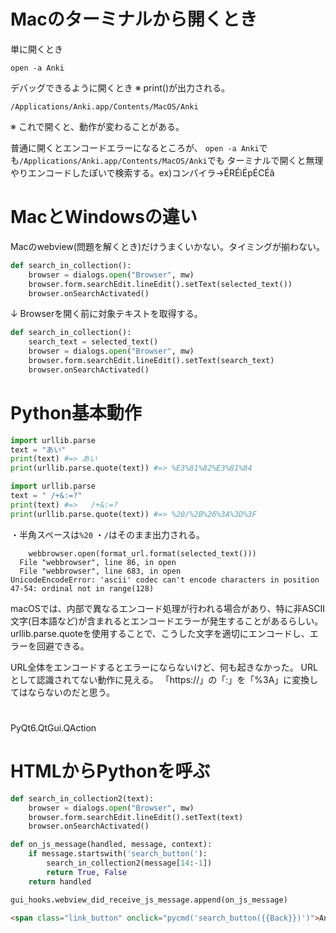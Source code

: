 
# Macのターミナルから開くとき

単に開くとき
```console
open -a Anki
```

デバッグできるように開くとき ※ print()が出力される。
```console
/Applications/Anki.app/Contents/MacOS/Anki
```
※ これで開くと、動作が変わることがある。

普通に開くとエンコードエラーになるところが、
`open -a Anki`でも`/Applications/Anki.app/Contents/MacOS/Anki`でも
ターミナルで開くと無理やりエンコードしたぽいで検索する。ex)コンパイラ->ÉRÉìÉpÉCÉâ


# MacとWindowsの違い

Macのwebview(問題を解くとき)だけうまくいかない。タイミングが揃わない。
```py
def search_in_collection():
    browser = dialogs.open("Browser", mw)
    browser.form.searchEdit.lineEdit().setText(selected_text())
    browser.onSearchActivated()
```
↓
Browserを開く前に対象テキストを取得する。
```py
def search_in_collection():
    search_text = selected_text()
    browser = dialogs.open("Browser", mw)
    browser.form.searchEdit.lineEdit().setText(search_text)
    browser.onSearchActivated()
```

# Python基本動作

```py
import urllib.parse
text = "あい"
print(text) #=> あい
print(urllib.parse.quote(text)) #=> %E3%81%82%E3%81%84
```

```py
import urllib.parse
text = " /+&:=?"
print(text) #=>   /+&:=?
print(urllib.parse.quote(text)) #=> %20/%2B%26%3A%3D%3F
```
・半角スペースは`%20`
・`/`はそのまま出力される。



```
    webbrowser.open(format_url.format(selected_text()))
  File "webbrowser", line 86, in open
  File "webbrowser", line 683, in open
UnicodeEncodeError: 'ascii' codec can't encode characters in position 47-54: ordinal not in range(128)
```
macOSでは、内部で異なるエンコード処理が行われる場合があり、特に非ASCII文字(日本語など)が含まれるとエンコードエラーが発生することがあるらしい。urllib.parse.quoteを使用することで、こうした文字を適切にエンコードし、エラーを回避できる。

URL全体をエンコードするとエラーにならないけど、何も起きなかった。
URLとして認識されてない動作に見える。
「https://」の「:」を「%3A」に変換してはならないのだと思う。

#

PyQt6.QtGui.QAction

# HTMLからPythonを呼ぶ

```py
def search_in_collection2(text):
    browser = dialogs.open("Browser", mw)
    browser.form.searchEdit.lineEdit().setText(text)
    browser.onSearchActivated()

def on_js_message(handled, message, context):
    if message.startswith('search_button('):
        search_in_collection2(message[14:-1])
        return True, False
    return handled

gui_hooks.webview_did_receive_js_message.append(on_js_message)
```

```html
<span class="link_button" onclick="pycmd('search_button({{Back}})')">Anki</span>
```